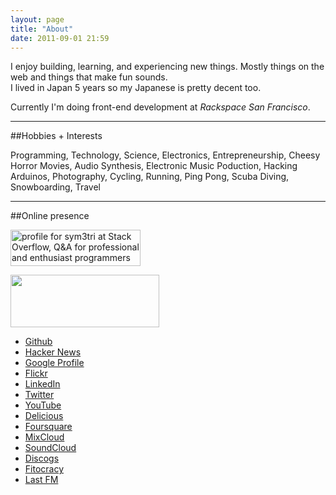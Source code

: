 ```yaml
---
layout: page
title: "About"
date: 2011-09-01 21:59
---
```


I enjoy building, learning, and experiencing new things. Mostly things on
the web and things that make fun sounds.  
I lived in Japan 5 years so my Japanese is pretty decent too.  

Currently I'm doing front-end development at *Rackspace San Francisco*.

* * *


##Hobbies + Interests

Programming, Technology, Science, Electronics, Entrepreneurship,
Cheesy Horror Movies, Audio Synthesis, Electronic Music Poduction,
Hacking Arduinos, Photography, Cycling, Running, Ping Pong, Scuba Diving,
Snowboarding, Travel

* * *


##Online presence

<a href="http://stackoverflow.com/users/275016/sym3tri"><img src="http://stackoverflow.com/users/flair/275016.png" width="208" height="58" alt="profile for sym3tri at Stack Overflow, Q&amp;A for professional and enthusiast programmers" title="profile for sym3tri at Stack Overflow, Q&amp;A for professional and enthusiast programmers" /></a>

<!-- Facebook Badge START -->
<a title="Ed Rooth" target="_TOP" href="http://www.facebook.com/sym3tri"><img src="http://badge.facebook.com/badge/642631259.396.1917879133.png" width="238" height="84" /></a>
<!-- Facebook Badge END -->

* [Github](https://github.com/sym3tri)
* [Hacker News](http://news.ycombinator.com/user?id=Sym3tri)
* [Google Profile](https://profiles.google.com/u/0/ed.rooth/about)
* [Flickr](http://www.flickr.com/photos/edrooth/)
* [LinkedIn](http://jp.linkedin.com/in/edrooth)
* [Twitter](http://twitter.com/#!/sym3tri/)
* [YouTube](http://www.youtube.com/user/sym3tri)
* [Delicious](http://www.delicious.com/sym3tri)
* [Foursquare](http://foursquare.com/sym3tri)
* [MixCloud](http://www.mixcloud.com/sym3tri)
* [SoundCloud](http://soundcloud.com/sym3tri)
* [Discogs](http://www.discogs.com/user/sym3tri)
* [Fitocracy](https://www.fitocracy.com/profile/sym3tri)
* [Last FM](http://www.last.fm/user/sym3tri)
